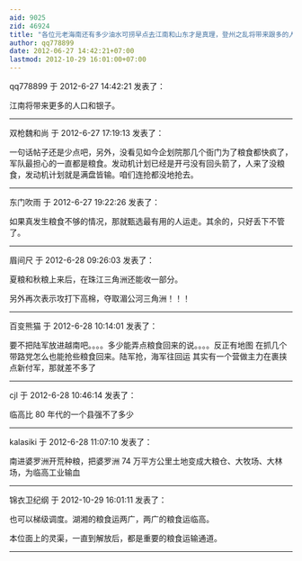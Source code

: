 ```yaml
---
aid: 9025
zid: 46924
title: "各位元老海南还有多少油水可捞早点去江南和山东才是真理，登州之乱将带来跟多的人口，"
author: qq778899
date: 2012-06-27 14:42:21+07:00
lastmod: 2012-10-29 16:01:00+07:00
---
```


qq778899 于 2012-6-27 14:42:21 发表了：

江南将带来更多的人口和银子。

---

双枪魏和尚 于 2012-6-27 17:19:13 发表了：

一句话帖子还是少点吧，另外，没看见如今企划院那几个衙门为了粮食都快疯了，军队最担心的一直都是粮食。发动机计划已经是开弓没有回头箭了，人来了没粮食，发动机计划就是满盘皆输。咱们连抢都没地抢去。

---

东门吹雨 于 2012-6-27 19:22:26 发表了：

如果真发生粮食不够的情况，那就甄选最有用的人运走。其余的，只好丢下不管了。

---

眉间尺 于 2012-6-28 09:26:03 发表了：

夏粮和秋粮上来后，在珠江三角洲还能收一部分。

另外再次表示攻打下高棉，夺取湄公河三角洲！！！

---

百变熊猫 于 2012-6-28 10:14:01 发表了：

要不把陆军放进越南吧。。。。多少能弄点粮食回来的说。。。。反正有地图 在抓几个带路党怎么也能抢些粮食回来。陆军抢，海军往回运 其实有一个营做主力在裹挟点新付军，那就差不多了

---

cjl 于 2012-6-28 10:46:14 发表了：

临高比 80 年代的一个县强不了多少

---

kalasiki 于 2012-6-28 11:07:10 发表了：

南进婆罗洲开荒种粮，把婆罗洲 74 万平方公里土地变成大粮仓、大牧场、大林场，为临高工业输血

---

锦衣卫纪纲 于 2012-10-29 16:01:11 发表了：

也可以梯级调度。湖湘的粮食运两广，两广的粮食运临高。

本位面上的灵渠，一直到解放后，都是重要的粮食运输通道。

---
